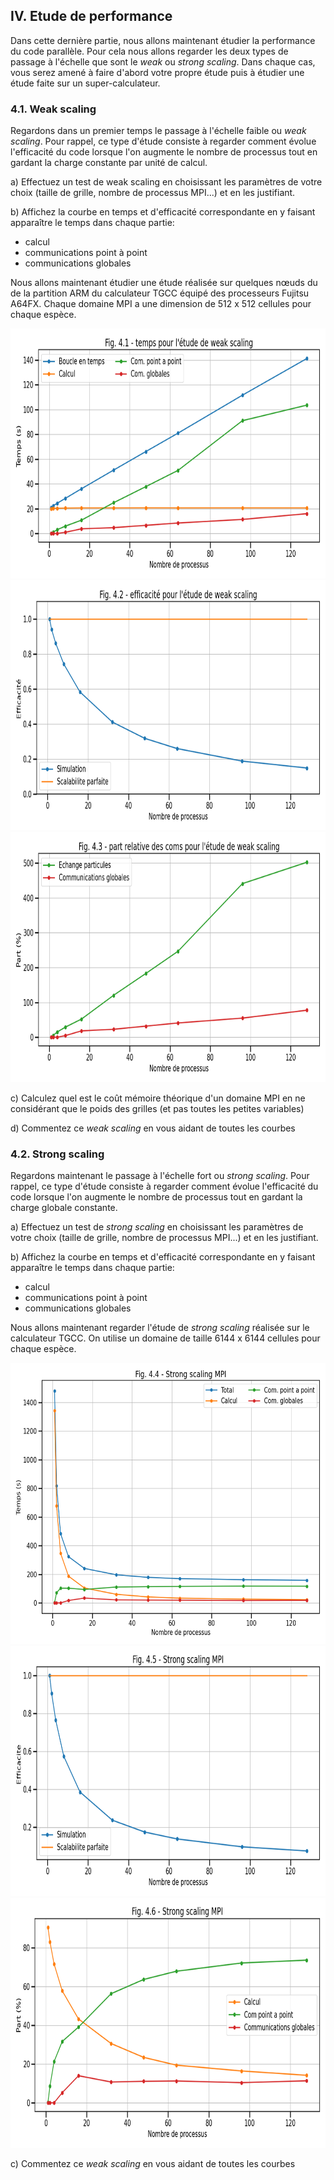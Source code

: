 ## IV. Etude de performance

Dans cette dernière partie, nous allons maintenant étudier la performance du code parallèle.
Pour cela nous allons regarder les deux types de passage à l'échelle que sont le *weak* ou *strong scaling*.
Dans chaque cas, vous serez amené à faire d'abord votre propre étude puis à étudier une étude faite sur un super-calculateur.

### 4.1. Weak scaling

Regardons dans un premier temps le passage à l'échelle faible ou *weak scaling*.
Pour rappel, ce type d'étude consiste à regarder comment évolue l'efficacité du
code lorsque l'on augmente le nombre de processus tout en gardant la
charge constante par unité de calcul.

a) Effectuez un test de weak scaling en choisissant les paramètres de votre choix (taille de grille, nombre de processus MPI...) et en les justifiant.

b) Affichez la courbe en temps et d'efficacité correspondante en y faisant apparaître le temps dans chaque partie:
- calcul
- communications point à point
- communications globales 

Nous allons maintenant étudier une étude réalisée sur quelques nœuds du de la partition ARM du calculateur TGCC équipé des processeurs Fujitsu A64FX.
Chaque domaine MPI a une dimension de 512 x 512 cellules pour chaque espèce.

<img src="../../../support/materiel/life_mpi_weak_scaling_time.png" height="400">
<img src="../../../support/materiel/life_mpi_weak_scaling_efficiency.png" height="400">
<img src="../../../support/materiel/life_mpi_weak_scaling_part.png" height="400">

c) Calculez quel est le coût mémoire théorique d'un domaine MPI en ne considérant que le poids des grilles (et pas toutes les petites variables)

d) Commentez ce *weak scaling* en vous aidant de toutes les courbes

### 4.2. Strong scaling

Regardons maintenant le passage à l'échelle fort ou *strong scaling*.
Pour rappel, ce type d'étude consiste à regarder comment évolue l'efficacité du
code lorsque l'on augmente le nombre de processus tout en gardant la
charge globale constante.

a) Effectuez un test de *strong scaling* en choisissant les paramètres de votre choix (taille de grille, nombre de processus MPI...) et en les justifiant.

b) Affichez la courbe en temps et d'efficacité correspondante en y faisant apparaître le temps dans chaque partie:
- calcul
- communications point à point
- communications globales

Nous allons maintenant regarder l'étude de *strong scaling* réalisée sur le calculateur TGCC.
On utilise un domaine de taille 6144 x 6144 cellules pour chaque espèce.

<img src="../../../support/materiel/life_mpi_strong_scaling_time.png" height="450">
<img src="../../../support/materiel/life_mpi_strong_scaling_efficiency.png" height="400">
<img src="../../../support/materiel/life_mpi_strong_scaling_part.png" height="400">

c) Commentez ce *weak scaling* en vous aidant de toutes les courbes

